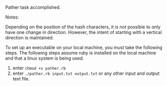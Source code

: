 Pather task accomplished.

Notes:

Depending on the position of the hash characters, it is not possible to only have one change in direction.  However, the intent of starting with a vertical direction is maintained.

To set up an executable on your local machine, you must take the following steps.  The following steps assume ruby is installed on the local machine and that a linux system is being used.

1.  enter `chmod +x pather.rb`
2.  enter `./pather.rb input.txt output.txt` or any other input and output text file.
